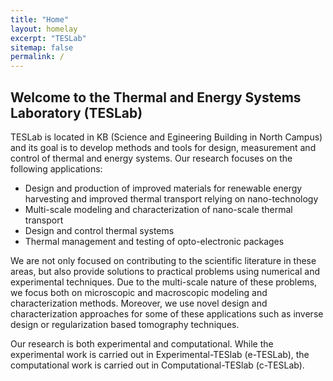 ```yaml
---
title: "Home"
layout: homelay
excerpt: "TESLab"
sitemap: false
permalink: /
---
```


## **Welcome to the Thermal and Energy Systems Laboratory (TESLab)**

TESLab is located in KB (Science and Egineering Building in North Campus) and its goal is to develop methods and tools for design, measurement and control of thermal and energy systems. Our research focuses on the following applications:

* Design and production of improved materials for renewable energy harvesting and improved thermal transport relying on nano-technology
* Multi-scale modeling and characterization of nano-scale thermal transport
* Design and control thermal systems
* Thermal management and testing of opto-electronic packages

We are not only focused on contributing to the scientific literature in these areas, but also provide solutions to practical problems using numerical and experimental techniques. Due to the multi-scale nature of these problems, we focus both on microscopic and macroscopic modeling and characterization methods.  Moreover, we use novel design and characterization approaches for some of these applications such as inverse design or regularization based tomography techniques.

Our research is both experimental and computational.  While the experimental work is carried out in Experimental-TESlab (e-TESLab), the computational work is carried out in Computational-TESlab (c-TESLab).
